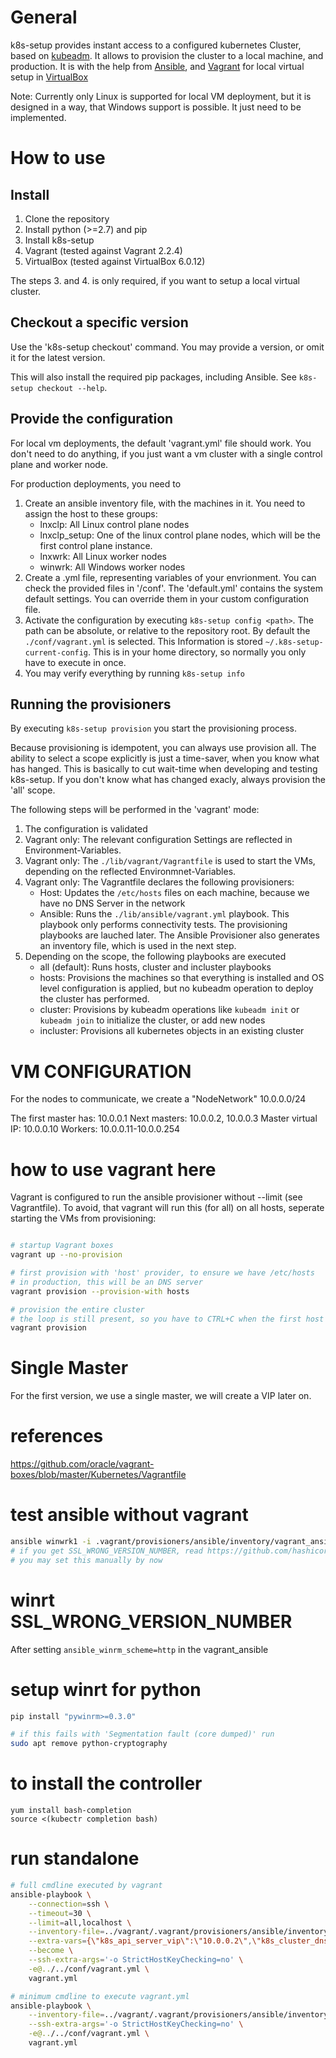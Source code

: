 # General

k8s-setup provides instant access to a configured kubernetes Cluster, based
on [kubeadm](https://kubernetes.io/docs/reference/setup-tools/kubeadm/kubeadm/).
It allows to provision the cluster to a local machine, and production.
It is with the help from [Ansible](https://www.ansible.com/), and 
[Vagrant](https://www.vagrantup.com/) for local virtual setup in 
[VirtualBox](https://www.virtualbox.org/)

Note: Currently only Linux is supported for local VM deployment, but it is
designed in a way, that Windows support is possible. It just need to be implemented.

# How to use

## Install

1. Clone the repository
2. Install python (>=2.7) and pip
3. Install k8s-setup 
3. Vagrant (tested against Vagrant 2.2.4)
4. VirtualBox (tested against VirtualBox 6.0.12)

The steps 3. and 4. is only required, if you want to setup a local virtual cluster.

## Checkout a specific version

Use the 'k8s-setup checkout' command. You may provide a version, or omit it for
the latest version.

This will also install the required pip packages, including Ansible.
See `k8s-setup checkout --help`.

## Provide the configuration

For local vm deployments, the default 'vagrant.yml' file should work.
You don't need to do anything, if you just want a vm cluster with a single control plane and worker node.

For production deployments, you need to 

1. Create an ansible inventory file, with the machines in it.
You need to assign the host to these groups:
    * lnxclp: All Linux control plane nodes
    * lnxclp_setup: One of the linux control plane nodes, which will be the first
    control plane instance.
    * lnxwrk: All Linux worker nodes
    * winwrk: All Windows worker nodes
2. Create a .yml file, representing variables of your envrionment.
You can check the provided files in '/conf'. The 'default.yml' contains the 
system default settings. You can override them in your custom configuration file.
3. Activate the configuration by executing `k8s-setup config <path>`. 
The path can be absolute, or relative to the repository root. By default the
`./conf/vagrant.yml` is selected.
This Information is stored `~/.k8s-setup-current-config`. This is in your home directory, so normally you only have to execute in once.
4. You may verify everything by running `k8s-setup info`

## Running the provisioners

By executing `k8s-setup provision` you start the provisioning process.

Because provisioning is idempotent, you can always use provision all. The ability
to select a scope explicitly is just a time-saver, when you know what has hanged.
This is basically to cut wait-time when developing and testing k8s-setup.
If you don't know what has changed exacly, always provision the 'all' scope.

The following steps will be performed in the 'vagrant' mode:
1. The configuration is validated
2. Vagrant only: The relevant configuration Settings are reflected 
in Environment-Variables.
3. Vagrant only: The `./lib/vagrant/Vagrantfile` is used to start the VMs, 
depending on the reflected Environmnet-Variables.
4. Vagrant only: The Vagrantfile declares the following provisioners:
    * Host: Updates the `/etc/hosts` files on each machine, because we have no
    DNS Server in the network
    * Ansible: Runs the `./lib/ansible/vagrant.yml` playbook. This playbook only
    performs connectivity tests. The provisioning playbooks are lauched later.
    The Ansible Provisioner also generates an inventory file, which is used in 
    the next step.
5. Depending on the scope, the following playbooks are executed
    * all (default): Runs hosts, cluster and incluster playbooks
    * hosts: Provisions the machines so that everything is installed and OS level
    configuration is applied, but no kubeadm operation to deploy the cluster has
    performed.
    * cluster: Provisions by kubeadm operations like `kubeadm init` or 
    `kubeadm join` to initialize the cluster, or add new nodes
    * incluster: Provisions all kubernetes objects in an existing cluster

# VM CONFIGURATION

For the nodes to communicate, we create a "NodeNetwork"
   10.0.0.0/24

The first master has: 10.0.0.1
Next masters:         10.0.0.2, 10.0.0.3
Master virtual IP:    10.0.0.10
Workers:              10.0.0.11-10.0.0.254

# how to use vagrant here

Vagrant is configured to run the ansible provisioner without --limit (see Vagrantfile).
To avoid, that vagrant will run this (for all) on all hosts, seperate starting
the VMs from provisioning:

```sh

# startup Vagrant boxes
vagrant up --no-provision

# first provision with 'host' provider, to ensure we have /etc/hosts
# in production, this will be an DNS server
vagrant provision --provision-with hosts

# provision the entire cluster
# the loop is still present, so you have to CTRL+C when the first host is done :(
vagrant provision


```

# Single Master

For the first version, we use a single master, we will create a VIP later on.

# references

https://github.com/oracle/vagrant-boxes/blob/master/Kubernetes/Vagrantfile

# test ansible without vagrant

```sh
ansible winwrk1 -i .vagrant/provisioners/ansible/inventory/vagrant_ansible_inventory -m win_ping
# if you get SSL_WRONG_VERSION_NUMBER, read https://github.com/hashicorp/vagrant/issues/10765
# you may set this manually by now
```

# winrt SSL_WRONG_VERSION_NUMBER



After setting `ansible_winrm_scheme=http` in the vagrant_ansible


# setup winrt for python

```sh
pip install "pywinrm>=0.3.0"

# if this fails with 'Segmentation fault (core dumped)' run
sudo apt remove python-cryptography
```


# to install the controller

```
yum install bash-completion
source <(kubectr completion bash)
```



# run standalone

```sh
# full cmdline executed by vagrant
ansible-playbook \
    --connection=ssh \
    --timeout=30 \
    --limit=all,localhost \
    --inventory-file=../vagrant/.vagrant/provisioners/ansible/inventory/vagrant_ansible_inventory \
    --extra-vars={\"k8s_api_server_vip\":\"10.0.0.2\",\"k8s_cluster_dnsname\":\"k8stest.local\",\"k8s_apiserver_hostname\":\"apiserver\",\"k8s_enable_proxy\":true,\"host_primary_interface_name\":\"eth1\"} \
    --become \
    --ssh-extra-args='-o StrictHostKeyChecking=no' \
    -e@../../conf/vagrant.yml \
    vagrant.yml

# minimum cmdline to execute vagrant.yml
ansible-playbook \
    --inventory-file=../vagrant/.vagrant/provisioners/ansible/inventory/vagrant_ansible_inventory \
    --ssh-extra-args='-o StrictHostKeyChecking=no' \
    -e@../../conf/vagrant.yml \
    vagrant.yml


```